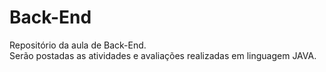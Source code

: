 # Back-End
Repositório da aula de Back-End. <br>
Serão postadas as atividades e avaliações realizadas em linguagem JAVA.
